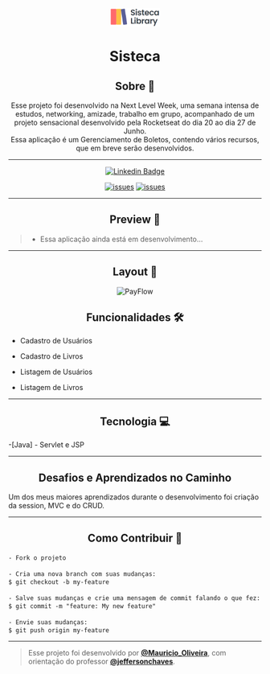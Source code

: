 
<p align="center">
      <img src="https://github.com/ciumauri/Sisteca/blob/main/src/main/webapp/assets/img/logo_sisteca.png" width="100" alt="logo payFlow"/>
</p>

<h1 align="center">Sisteca</h1>

<h2 align="center">Sobre 📖</h2>


   
<p align="center">
   Esse projeto foi desenvolvido na Next Level Week, uma semana intensa de estudos, networking, amizade, trabalho em grupo, acompanhado de um projeto sensacional desenvolvido pela Rocketseat do dia 20 ao dia 27 de Junho.<br>
   Essa aplicação é um Gerenciamento de Boletos, contendo vários recursos, que em breve serão desenvolvidos. <br>
</p>


---



   <div align="center">

   [![Linkedin Badge](https://img.shields.io/static/v1?label=&message=Mauricio&color=0000FF&style=for-the-badge&logo=LinkedIn)](https://www.linkedin.com/in/ciumauri/)

   [![issues](https://img.shields.io/github/issues/ciumauri/payFlow)]()
   [![issues](https://img.shields.io/github/stars/ciumauri/payFlow)]()
   </div>



---



<h2 align="center">Preview 📱</h2>



   > * Essa aplicação ainda está em desenvolvimento...


---

<h2 align="center">Layout 🎨</h2>

   <p align="center">
      <img alt="PayFlow" title="Sisteca" src="https://user-images.githubusercontent.com/59374587/122856653-86779c80-d2ed-11eb-8927-8c5433dc37d3.png" />
   </p>


<h2 align="center">Funcionalidades 🛠️</h2>

   <p>
   
- Cadastro de Usuários 
- Cadastro de Livros
- Listagem de Usuários
- Listagem de Livros
  
   </p>


---




<h2 align="center">Tecnologia 💻</h2>
 <p>

 -[Java] - Servlet e JSP

 </p>


---


<h2 align="center">Desafios e Aprendizados no Caminho </h2>

   <p>
   Um dos meus maiores aprendizados durante o desenvolvimento foi criação da session, MVC e do CRUD.<br>
   </p>

---

<h2 align="center">Como Contribuir 💪</h2>

   ```
   - Fork o projeto 

   - Cria uma nova branch com suas mudanças:
   $ git checkout -b my-feature

   - Salve suas mudanças e crie uma mensagem de commit falando o que fez:
   $ git commit -m "feature: My new feature"

   - Envie suas mudanças:
   $ git push origin my-feature
   ```


---


>Esse projeto foi desenvolvido por **[@Mauricio_Oliveira](https://www.linkedin.com/in/ciumauri/)**, com orientação do professor **[@jeffersonchaves](https://github.com/jeffersonchaves/)**.<br>

